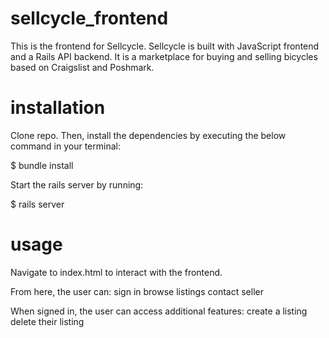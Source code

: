 # sellcycle_frontend


This is the frontend for Sellcycle. Sellcycle is built with JavaScript frontend and a Rails API backend. It is a marketplace for buying and selling bicycles based on Craigslist and Poshmark.  


# installation 

Clone repo. Then, install the dependencies by executing the below command in your terminal:

$ bundle install

Start the rails server by running:

$ rails server

# usage 

Navigate to index.html to interact with the frontend. 

From here, the user can: 
    sign in 
    browse listings
    contact seller

When signed in, the user can access additional features:
    create a listing
    delete their listing

